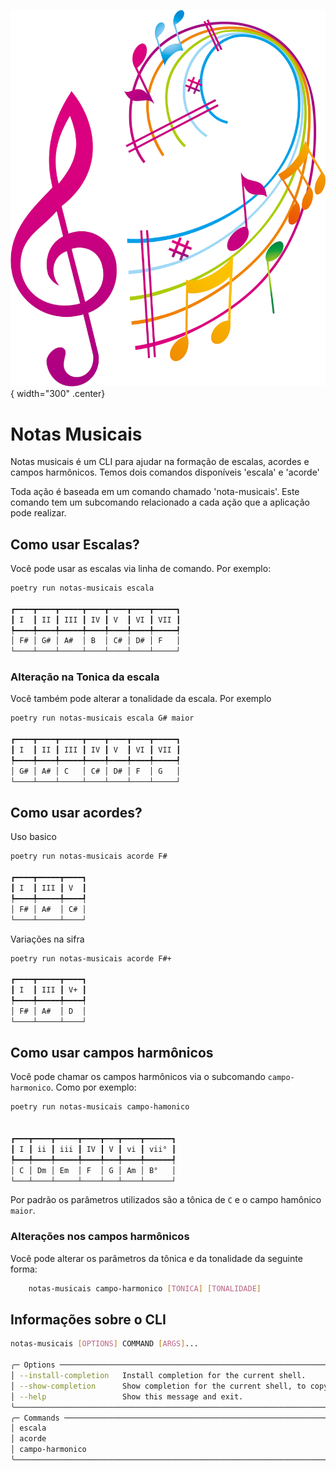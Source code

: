 ![Logo do projeto](assets/logo.png){ width="300" .center}
# Notas Musicais

Notas musicais é um CLI para ajudar na formação de escalas, acordes e campos harmônicos.
Temos dois comandos disponíveis 'escala' e 'acorde'

Toda ação é baseada em um comando chamado 'nota-musicais'. Este comando tem um subcomando relacionado
a cada ação que a aplicação pode realizar.

## Como usar Escalas?

Você pode usar as escalas via linha de comando. Por exemplo:

```bash
poetry run notas-musicais escala

┏━━━━┳━━━━┳━━━━━┳━━━━┳━━━━┳━━━━┳━━━━━┓
┃ I  ┃ II ┃ III ┃ IV ┃ V  ┃ VI ┃ VII ┃
┡━━━━╇━━━━╇━━━━━╇━━━━╇━━━━╇━━━━╇━━━━━┩
│ F# │ G# │ A#  │ B  │ C# │ D# │ F   │
└────┴────┴─────┴────┴────┴────┴─────┘
```

### Alteração na Tonica da escala

Você também pode alterar a tonalidade da escala. Por exemplo

```bash
poetry run notas-musicais escala G# maior

┏━━━━┳━━━━┳━━━━━┳━━━━┳━━━━┳━━━━┳━━━━━┓
┃ I  ┃ II ┃ III ┃ IV ┃ V  ┃ VI ┃ VII ┃
┡━━━━╇━━━━╇━━━━━╇━━━━╇━━━━╇━━━━╇━━━━━┩
│ G# │ A# │ C   │ C# │ D# │ F  │ G   │
└────┴────┴─────┴────┴────┴────┴─────┘
```

## Como usar acordes?
Uso basico
```bash
poetry run notas-musicais acorde F#

┏━━━━┳━━━━━┳━━━━┓
┃ I  ┃ III ┃ V  ┃
┡━━━━╇━━━━━╇━━━━┩
│ F# │ A#  │ C# │
└────┴─────┴────┘
```

Variações na sifra

```bash
poetry run notas-musicais acorde F#+

┏━━━━┳━━━━━┳━━━━┓
┃ I  ┃ III ┃ V+ ┃
┡━━━━╇━━━━━╇━━━━┩
│ F# │ A#  │ D  │
└────┴─────┴────┘
```

## Como usar campos harmônicos
Você pode chamar os campos harmônicos via o subcomando `campo-harmonico`. Como por exemplo:

```bash
poetry run notas-musicais campo-hamonico


┏━━━┳━━━━┳━━━━━┳━━━━┳━━━┳━━━━┳━━━━━━┓
┃ I ┃ ii ┃ iii ┃ IV ┃ V ┃ vi ┃ vii° ┃
┡━━━╇━━━━╇━━━━━╇━━━━╇━━━╇━━━━╇━━━━━━┩
│ C │ Dm │ Em  │ F  │ G │ Am │ B°   │
└───┴────┴─────┴────┴───┴────┴──────┘
```

Por padrão os parâmetros utilizados são a tônica de `C` e o campo hamônico `maior`.

### Alterações nos campos harmônicos
Você pode alterar os parâmetros da tônica e da tonalidade da seguinte forma:

```bash
    notas-musicais campo-harmonico [TONICA] [TONALIDADE]
```

## Informações sobre o CLI

```bash
notas-musicais [OPTIONS] COMMAND [ARGS]...

╭─ Options ─────────────────────────────────────────────────────────────────────────────────────────────────────╮
│ --install-completion   Install completion for the current shell.                                              │
│ --show-completion      Show completion for the current shell, to copy it or customize the installation.       │
│ --help                 Show this message and exit.                                                            │
╰───────────────────────────────────────────────────────────────────────────────────────────────────────────────╯
╭─ Commands ─────────────────────────────────────────────────────────────────────────────────────────────────────╮
│ escala                                                                                                         │
│ acorde                                                                                                         │
│ campo-harmonico                                                                                                │
╰────────────────────────────────────────────────────────────────────────────────────────────────────────────────╯

```